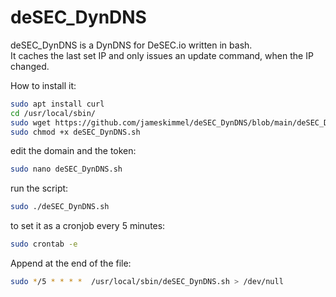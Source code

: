 # deSEC_DynDNS

deSEC_DynDNS is a DynDNS for DeSEC.io written in bash.  
It caches the last set IP and only issues an update command, when the IP changed.

How to install it:
```bash
sudo apt install curl
cd /usr/local/sbin/
sudo wget https://github.com/jameskimmel/deSEC_DynDNS/blob/main/deSEC_DynDNS.sh
sudo chmod +x deSEC_DynDNS.sh
```

edit the domain and the token:
```bash
sudo nano deSEC_DynDNS.sh
```

run the script: 
```bash
sudo ./deSEC_DynDNS.sh
```

to set it as a cronjob every 5 minutes:
```bash
sudo crontab -e
```
Append at the end of the file:
```bash
sudo */5 * * * *  /usr/local/sbin/deSEC_DynDNS.sh > /dev/null
```

